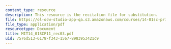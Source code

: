 ```yaml
---
content_type: resource
description: This resource is the recitation file for substitution.
file: https://ol-ocw-studio-app-qa.s3.amazonaws.com/courses/14-01sc-principles-of-microeconomics-fall-2011/7576d5136178f34315678983953421c9_MIT14_01SCF11_rec03.pdf
file_type: application/pdf
resourcetype: Document
title: MIT14_01SCF11_rec03.pdf
uid: 7576d513-6178-f343-1567-8983953421c9
---
```

